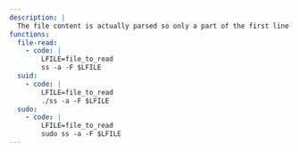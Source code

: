 ```yaml
---
description: |
  The file content is actually parsed so only a part of the first line is returned as a part of an error message.
functions:
  file-read:
    - code: |
        LFILE=file_to_read
        ss -a -F $LFILE
  suid:
    - code: |
        LFILE=file_to_read
        ./ss -a -F $LFILE
  sudo:
    - code: |
        LFILE=file_to_read
        sudo ss -a -F $LFILE
---
```

